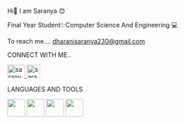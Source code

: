 Hi👋 I am Saranya 😊

Final Year Student✨Computer Science And Engineering 💻

To reach me....
dharanisaranya230@gmail.com

CONNECT WITH ME..

<a href="https://www.linkedin.com/in/saranyaperiyasamy31" target="blank"> <img align="centre" src="https://github.com/user-attachments/assets/1ad4b6c2-de6d-4c91-b917-724984d31049" alt="saranya" height="30" width="40"/> </a> 
<a href="https://www.hackerrank.com/profile/dharanisaranya21" target="blank"> <img align="centre" src="https://github.com/user-attachments/assets/1bb68687-a3a2-48ec-ba17-0c571111233a" alt="saranya" height="30" width="30"/> </a>



LANGUAGES AND TOOLS 

<img src="https://github.com/user-attachments/assets/d1d86b78-e77a-4069-9c2b-656739a3fe5e" height="40" width="40">    <img src="https://github.com/user-attachments/assets/2ca6bbdb-ba06-4034-a362-1cc6b7720baa" height="40" width="40">  <img src="https://github.com/user-attachments/assets/cfaa841a-04fd-494f-a1bc-811f5973b5e5" height="40" width="40">  <img src=" https://github.com/user-attachments/assets/e91fd470-71ad-40f9-9b3c-2b74ccad76f6" height="40" width="40">







